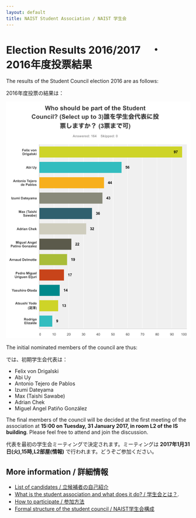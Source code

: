 ```yaml
---
layout: default
title: NAIST Student Association / NAIST 学生会
---
```


# [](#results)Election Results 2016/2017　・　2016年度投票結果

The results of the Student Council election 2016 are as follows:

2016年度投票の結果は：

![](results.png)

The initial nominated members of the council are thus:

では、初期学生会代表は：

- Felix von Drigalski
- Abi Uy
- Antonio Tejero de Pablos
- Izumi Dateyama
- Max (Taishi Sawabe)
- Adrian Chek
- Miguel Angel Patiño González

The final members of the council will be decided at the first meeting of the association at **15:00 on Tuesday, 31 January 2017, in room L2 of the IS building**. Please feel free to attend and join the discussion.

代表を最初の学生会ミーティングで決定されます。ミーティングは **2017年1月31日(火),15時,L2部屋(情報)** で行われます。どうぞご参加ください。

## [](#links)More information / 詳細情報

* [List of candidates / 立候補者の自己紹介](candidates)
* [What is the student association and what does it do? / 学生会とは？](introduction).
* [How to participate / 参加方法](participate)
* [Formal structure of the student council / NAIST学生会構成](structure)
